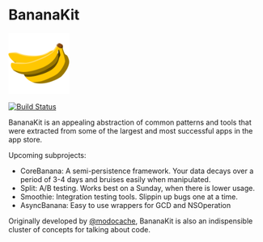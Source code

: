 BananaKit
=========
<img src="https://raw.githubusercontent.com/BananaKit/BananaKit/master/Bananas.png" width="120" >

[![Build Status](https://travis-ci.org/BananaKit/BananaKit.svg?branch=travis)](https://travis-ci.org/BananaKit/BananaKit)


BananaKit is an appealing abstraction of common patterns and tools that were extracted from some of the largest and most successful apps in the app store.

Upcoming subprojects:

- CoreBanana: A semi-persistence framework. Your data decays over a period of 3-4 days and bruises easily when manipulated.
- Split: A/B testing. Works best on a Sunday, when there is lower usage.
- Smoothie: Integration testing tools. Slippin up bugs one at a time.
- AsyncBanana: Easy to use wrappers for GCD and NSOperation

Originally developed by [@modocache](https://twitter.com/modocache), BananaKit is also an indispensible cluster of concepts for talking about code.
